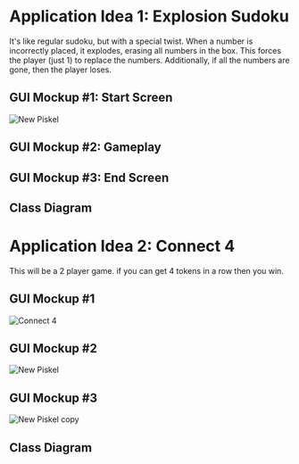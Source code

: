 # Application Idea 1: Explosion Sudoku
It's like regular sudoku, but with a special twist. When a number is incorrectly placed, it explodes, erasing all numbers in the box. This forces the player (just 1) to replace the numbers. Additionally, if all the numbers are gone, then the player loses.

## GUI Mockup #1: Start Screen
![New Piskel](https://user-images.githubusercontent.com/89100747/161114242-3ec0f67c-1d65-46e8-9338-24cc781f4f3e.png)
## GUI Mockup #2: Gameplay

## GUI Mockup #3: End Screen

## Class Diagram

# Application Idea 2: Connect 4
This will be a 2 player game. if you can get 4 tokens in a row then you win.

## GUI Mockup #1 
![Connect 4](https://user-images.githubusercontent.com/78513048/161125104-e8867c49-025f-4633-9b4b-07332c9c2a31.gif)

## GUI Mockup #2
![New Piskel](https://user-images.githubusercontent.com/78513048/161126016-8d26f093-6c43-4e7f-8be4-15cb197db705.gif)

## GUI Mockup #3
![New Piskel copy](https://user-images.githubusercontent.com/78513048/163021202-e4184ee9-4a53-49e3-9fd8-9561ff90c567.gif)

## Class Diagram
